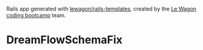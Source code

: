 Rails app generated with [lewagon/rails-templates](https://github.com/lewagon/rails-templates), created by the [Le Wagon coding bootcamp](https://www.lewagon.com) team.
# DreamFlowSchemaFix
